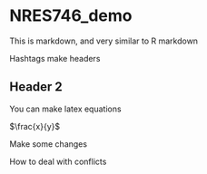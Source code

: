 # NRES746_demo
This is markdown, and very similar to R markdown

Hashtags make headers
## Header 2

You can make latex equations

$\frac{x}{y}$

Make some changes

How to deal with conflicts

